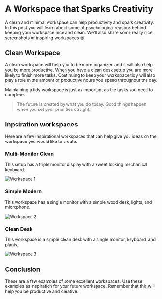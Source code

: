 # A Workspace that Sparks Creativity

A clean and minimal workspace can help productivity and spark creativity. In this post you will learn about some of psychological reasons behind keeping your workspace nice and clean. We'll also share some really nice screenshots of inspiring workspaces 😉.

## Clean Workspace

A clean workspace will help you to be more organized and it will also help you be more productive. When you have a clean desk setup you are more likely to finish more tasks. Continuing to keep your workspace tidy will also play a role in the amount of productive hours you spend throughout the day.

Maintaining a tidy workspace is just as important as the tasks you need to complete.

> The future is created by what you do today. Good things happen when you set your priorities straight.

## Inpsiration workspaces

Here are a few inspirational workspaces that can help give you ideas on the workspace you would like to create.

### Multi-Monitor Clean

This setup has a triple monitor display with a sweet looking mechanical keyboard.

![Workspace 1](https://cdn.devdojo.com/images/september2021/desk-setup-1.png)

### Simple Modern

This workspace has a single monitor with a simple wood desk, lights, and microphone.

![Workspace 2](https://cdn.devdojo.com/images/september2021/desk-setup-2.png)

### Clean Desk

This workspace is a simple clean desk with a single monitor, keyboard, and plants.

![Workspace 3](https://cdn.devdojo.com/images/september2021/desk-setup-3.png)

## Conclusion

These are a few examples of some excellent workspaces. Use these examples as inspiration for your future workspace. Remember that this will help you be productive and creative.
